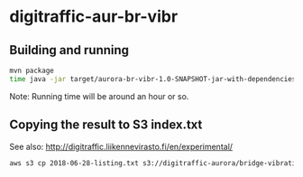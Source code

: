# digitraffic-aur-br-vibr

## Building and running
```bash
mvn package
time java -jar target/aurora-br-vibr-1.0-SNAPSHOT-jar-with-dependencies.jar >2018-04-25-listing.txt
```
Note: Running time will be around an hour or so.

## Copying the result to S3 index.txt
See also: http://digitraffic.liikennevirasto.fi/en/experimental/

```bash
aws s3 cp 2018-06-28-listing.txt s3://digitraffic-aurora/bridge-vibration/index.txt
```
